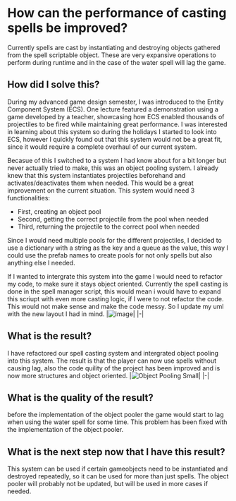 # How can the performance of casting spells be improved?
Currently spells are cast by instantiating and destroying objects gathered from the spell scriptable object. These are very expansive operations to perform during runtime and in the case of the water spell will lag the game.

## How did I solve this?
During my advanced game design semester, I was introduced to the Entity Component System (ECS). One lecture featured a demonstration using a game developed by a teacher, showcasing how ECS enabled thousands of projectiles to be fired while maintaining great performance. I was interested in learning about this system so during the holidays I started to look into ECS, however I quickly found out that this system would not be a great fit, since it would require a complete overhaul of our current system.

Becasue of this I switched to a system I had know about for a bit longer but never actually tried to make, this was an object pooling system. I already knew that this system instantiates projectiles beforehand and activates/deactivates them when needed. This would be a great improvement on the current situation. This system would need 3 functionalities:
- First, creating an object pool
- Second, getting the correct projectile from the pool when needed
- Third, returning the projectile to the correct pool when needed

Since I would need multiple pools for the different projectiles, I decided to use a dictionary with a string as the key and a queue as the value, this way I could use the prefab names to create pools for not only spells but also anything else I needed.

If I wanted to intergrate this system into the game I would need to refactor my code, to make sure it stays object oriented. Currently the spell casting is done in the spell manager script, this would mean i would have to expand this scriupt with even more casting logic, if I were to not refactor the code. This would not make sense and make the code messy. So I update my uml with the new layout I had in mind.
|![image](https://github.com/user-attachments/assets/ff1c71c2-c8d1-43a7-aca7-eca105b37bad)|
|-|

## What is the result?
I have refactored our spell casting system and intergrated object pooling into this system. The result is that the player can now use spells without causing lag, also the code quility of the project has been improved and is now more structures and object oriented.
|![Object Pooling Small](https://github.com/user-attachments/assets/2e01d3cc-bacd-4814-8a8b-e159baae4a89)|
|-|

## What is the quality of the result?
before the implementation of the object pooler the game would start to lag when using the water spell for some time. This problem has been fixed with the implementation of the object pooler.

## What is the next step now that I have this result?
This system can be used if certain gameobjects need to be instantiated and destroyed repeatedly, so it can be used for more than just spells. The object pooler will probably not be updated, but will be used in more cases if needed.

